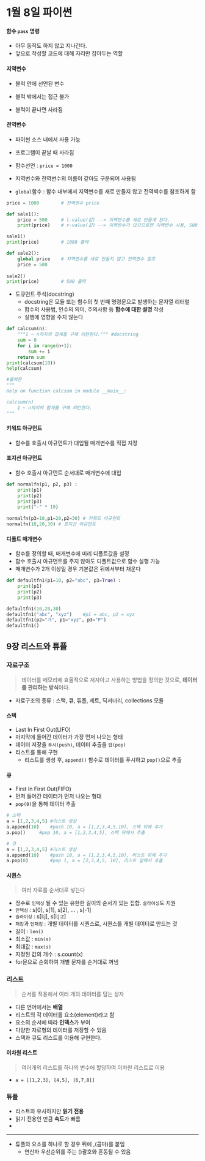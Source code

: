 # 1월 8일 파이썬

#### 함수 `pass` 명령

- 아무 동작도 하지 않고 지나간다.
- 앞으로 작성할 코드에 대해 자리만 잡아두는 역할



#### 지역변수 

- 블럭 안에 선언된 변수

- 블럭 밖에서는 접근 불가
- 블럭이 끝나면 사라짐

#### 전역변수

-  파이썬 소스 내에서 사용 가능
  - 프로그램이 끝날 때 사라짐
- 함수선언 : `price = 1000`
- 지역변수와 전역변수의 이름이 같아도 구분되어 사용됨

- `global`함수 : 함수 내부에서 지역변수를 새로 만들지 않고 전역벽수를 참조하게 함

```python
price = 1000		# 전역변수 price

def sale1():
    price = 500     # l-value(값) --> 지역변수를 새로 만들게 된다.
    print(price)    # r-value(값) --> 지역변수가 있으므로면 지역변수 사용, 500 출력

sale1()
print(price)		# 1000 출력

def sale2():
    global price	# 지역변수를 새로 만들지 않고 전역변수 참조
    price = 500
   
sale2()
print(price)		# 500 출력
```





- 도큐먼트 주석(docstring)
  - docstring은 모듈 또는 함수의 첫 번째 명령문으로 발생하는 문자열 리터럴
  - 함수의 사용법, 인수의 의미, 주의사항 등 **함수에 대한 설명** 작성
  - 실행에 영향을 주지 않는다

```python
def calcsum(n):
    """1 ~ n까지의 합계를 구해 리턴한다."""	#docstring
    sum = 0
    for i in range(n+1):
        sum += i
    return sum
print(calcsum(10))
help(calcsum)

#출력문
"""
Help on function calcsum in module __main__:

calcsum(n)
    1 ~ n까지의 합계를 구해 리턴한다.
"""
```



#### 키워드 아규먼트

- 함수를 호출시 아규먼트가 대입될 매개변수를 직접 지정

#### 포지션 아규먼트

- 함수 호출시 아규먼트 순서대로 매개변수에 대입

```python
def normalfn(p1, p2, p3) :
    print(p1)
    print(p2)
    print(p3)
    print("-" * 10)
    
normalfn(p3=10,p1=20,p2=30) # 키워드 아규먼트
normalfn(10,20,30) # 포지션 아규먼트
```



#### 디폴트 매개변수

- 함수를 정의할 때, 매개변수에 미리 디폴트값을 설정
- 함수 호출시 아규먼트를 주지 않아도 디폴트값으로 함수 실행 가능
- 매개변수가 2개 이상일 경우 기본값은 뒤에서부터 채운다

```python
def defaultfn1(p1=10, p2="abc", p3=True) :
    print(p1)
    print(p2)
    print(p3)

defaultfn1(10,20,30)
defaultfn1("abc", "xyz")	#p1 = abc, p2 = xyz
defaultfn1(p2="가", p1="xyz", p3="P")
defaultfn1()
```



##  9장 리스트와 튜플

### 자료구조

> 데이터를 메모리에 효율적으로 저자아고 사용하는 방법을 정의한 것으로, **데이터를 관리하는 방식**이다. 

- 자료구조의 종류 : 스택, 큐, 튜플, 세트, 딕셔너리, collections 모듈



#### 스택

- Last In First Out(LIFO)
- 마지막에 들어간 데이터가 가장 먼저 나오는 형태
- 데이터 저장을 `푸시(push)`, 데이터 추출을 `팝(pop)`
- 리스트를 통해 구현
  - 리스트를 생성 후, `append()` 함수로 데이터를 푸시하고 `pop()`으로 추출

#### 큐

- First In First Out(FIFO)
- 먼저 들어간 데이터가 먼저 나오는 형대
- `pop(0)`을 통해 데이터 추출

```python
# 스택
a = [1,2,3,4,5]	#리스트 생성
a.append(10)	#push 10, a = [1,2,3,4,5,10], 스택 뒤에 추가
a.pop()		#pop 10, a = [1,2,3,4,5], 스택 뒤에서 추출

# 큐
a = [1,2,3,4,5]	#리스트 생성
a.append(10)	#push 10, a = [1,2,3,4,5,10], 리스트 뒤에 추가
a.pop(0)		#pop 1, a = [2,3,4,5, 10], 리스트 앞에서 추출
```



#### 시퀀스

> 여러 자료를 순서대로 넣는다

- 정수로 `인덱싱` 될 수 있는 유한한 길이의 순서가 있는 집합. `슬라이싱`도 지원
- `인덱싱` : s[0], s[1], s[2], ... , s[-1]
- `슬라이싱` : s[i:j], s[i:j:z]
- `패킹`과 `언패킹` : 개별 데이터를 시퀀스로, 시퀀스를 개별 데이터로 만드는 것
- 길이 : `len()`
- 최소값 : `min(s)`
- 최대값 : `max(s)`
- 지정된 값의 개수 : s.count(x)
- for문으로 순회하여 개별 문자를 순거대로 꺼냄



### 리스트

> 순서를 적용해서 여러 개의 데이터를 담는 상자

- 다른 언어에서는 **배열**
- 리스트의 각 데이터를 요소(element)라고 함
- 요소의 순서에 따라 **인덱스**가 부여
- 다양한 자료형의 데이터를 저장할 수 있음
- 스택과 큐도 리스트를 이용해 구현한다.

#### 이차원 리스트

> 여러개의 리스트를 하나의 변수에 할당하여 이차원 리스트로 이용

- `a = [[1,2,3], [4,5], [6,7,8]]`



### 튜플

- 리스트와 유사하지만 **읽기 전용**
- 읽기 전용인 만큼 **속도**가 빠름
- 







---

- 튜플의 요소를 하나로 할 경우 뒤에 ,(콤마)를 붙임
  - 연산자 우선순위를 주는 ()괄호와 혼동될 수 있음